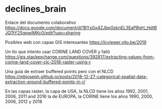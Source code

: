 # declines_brain

Enlace del documento colaborativo 
https://docs.google.com/document/d/1BYxGx4ZJbpGsknEL3EaPBgH_HdtBJQTtY2SgpwiMKc0/edit?usp=sharing

Posibles web con capas GIS interesantes
https://lcviewer.vito.be/2019

Un tío que intento usar CORINE LAND COVER y falló
https://gis.stackexchange.com/questions/392817/extracting-values-from-corine-land-cover-clc-2018-raster-using-r

Una guía de extraer buffered points pero con el NLCD
https://mbjoseph.github.io/posts/2018-12-27-categorical-spatial-data-extraction-around-buffered-points-in-r/

En las capas raster, la capa de USA, la NLCD tiene los años 1992, 2001, 2006, 2011 and 2016
		     la de EUROPA, la CORINE tiene los años 1990, 2000, 2006, 2012 y 2018